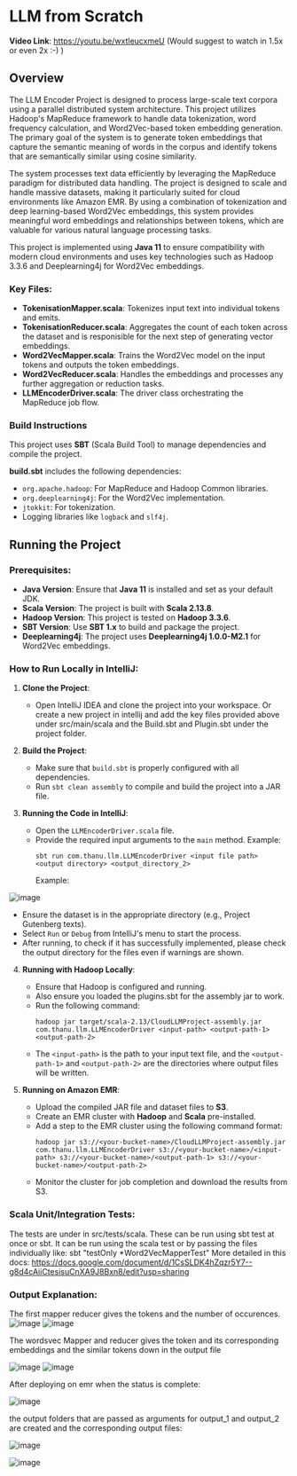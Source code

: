 # LLM from Scratch


**Video Link**: https://youtu.be/wxtleucxmeU
(Would suggest to watch in 1.5x or even 2x :-) )

## Overview
The LLM Encoder Project is designed to process large-scale text corpora using a parallel distributed system architecture. This project utilizes Hadoop's MapReduce framework to handle data tokenization, word frequency calculation, and Word2Vec-based token embedding generation. The primary goal of the system is to generate token embeddings that capture the semantic meaning of words in the corpus and identify tokens that are semantically similar using cosine similarity.

The system processes text data efficiently by leveraging the MapReduce paradigm for distributed data handling. The project is designed to scale and handle massive datasets, making it particularly suited for cloud environments like Amazon EMR. By using a combination of tokenization and deep learning-based Word2Vec embeddings, this system provides meaningful word embeddings and relationships between tokens, which are valuable for various natural language processing tasks.


This project is implemented using **Java 11** to ensure compatibility with modern cloud environments and uses key technologies such as Hadoop 3.3.6 and Deeplearning4j for Word2Vec embeddings.


### Key Files:
- **TokenisationMapper.scala**: Tokenizes input text into individual tokens and emits.
- **TokenisationReducer.scala**: Aggregates the count of each token across the dataset and is responisible for the next step of generating vector embeddings.
- **Word2VecMapper.scala**: Trains the Word2Vec model on the input tokens and outputs the token embeddings.
- **Word2VecReducer.scala**: Handles the embeddings and processes any further aggregation or reduction tasks.
- **LLMEncoderDriver.scala**: The driver class orchestrating the MapReduce job flow.

### Build Instructions
This project uses **SBT** (Scala Build Tool) to manage dependencies and compile the project.

**build.sbt** includes the following dependencies:
- `org.apache.hadoop`: For MapReduce and Hadoop Common libraries.
- `org.deeplearning4j`: For the Word2Vec implementation.
- `jtokkit`: For tokenization.
- Logging libraries like `logback` and `slf4j`.

## Running the Project

### Prerequisites:
- **Java Version**: Ensure that **Java 11** is installed and set as your default JDK.
- **Scala Version**: The project is built with **Scala 2.13.8**.
- **Hadoop Version**: This project is tested on **Hadoop 3.3.6**.
- **SBT Version**: Use **SBT 1.x** to build and package the project.
- **Deeplearning4j**: The project uses **Deeplearning4j 1.0.0-M2.1** for Word2Vec embeddings.

### How to Run Locally in IntelliJ:

1. **Clone the Project**: 
   - Open IntelliJ IDEA and clone the project into your workspace. Or create a new project in intellij and add the key files provided above under src/main/scala and the Build.sbt and Plugin.sbt under the project folder.

2. **Build the Project**:
   - Make sure that `build.sbt` is properly configured with all dependencies.
   - Run `sbt clean assembly` to compile and build the project into a JAR file.

3. **Running the Code in IntelliJ**:
   - Open the `LLMEncoderDriver.scala` file.
   - Provide the required input arguments to the `main` method. Example:
     ```
     sbt run com.thanu.llm.LLMEncoderDriver <input file path> <output directory> <output_directory_2>
     ```
     Example:

![image](https://github.com/user-attachments/assets/d0376e38-8855-40b1-816e-fb8384d61e51)

   - Ensure the dataset is in the appropriate directory (e.g., Project Gutenberg texts).
   - Select `Run` or `Debug` from IntelliJ's menu to start the process.
   - After running, to check if it has successfully implemented, please check the output directory for the files even if warnings are shown.

4. **Running with Hadoop Locally**:
   - Ensure that Hadoop is configured and running.
   - Also ensure you loaded the plugins.sbt for the assembly jar to work.
   - Run the following command:
     ```
     hadoop jar target/scala-2.13/CloudLLMProject-assembly.jar com.thanu.llm.LLMEncoderDriver <input-path> <output-path-1> <output-path-2>
     ```
   - The `<input-path>` is the path to your input text file, and the `<output-path-1>` and `<output-path-2>` are the directories where output files will be written.

5. **Running on Amazon EMR**:
   - Upload the compiled JAR file and dataset files to **S3**.
   - Create an EMR cluster with **Hadoop** and **Scala** pre-installed.
   - Add a step to the EMR cluster using the following command format:
     ```
     hadoop jar s3://<your-bucket-name>/CloudLLMProject-assembly.jar com.thanu.llm.LLMEncoderDriver s3://<your-bucket-name>/<input-path> s3://<your-bucket-name>/<output-path-1> s3://<your-bucket-name>/<output-path-2>
     ```
   - Monitor the cluster for job completion and download the results from S3.
### Scala Unit/Integration Tests:
The tests are under in src/tests/scala. These can be run using sbt test at once or sbt.
It can be run using the scala test or by passing the files individually like: sbt "testOnly *Word2VecMapperTest"
More detailed in this docs: https://docs.google.com/document/d/1CsSLDK4hZqzr5Y7--g8d4cAiiCtesisuCnXA9J8Bxn8/edit?usp=sharing
### Output Explanation:
The first mapper reducer gives the tokens and the number of occurences.
![image](https://github.com/user-attachments/assets/77be1062-127d-4b9a-83df-e7dc667a091d)
![image](https://github.com/user-attachments/assets/dc9753e5-f7a5-45e8-86a9-e454904f6825)

The wordsvec Mapper and reducer gives the token and its corresponding embeddings and the similar tokens down in the output file

![image](https://github.com/user-attachments/assets/5a2ebc7b-40ec-49c8-979a-b0f9c3520dd5)
![image](https://github.com/user-attachments/assets/aba4da8e-37e6-4162-a3c0-3dce78397cbb)

After deploying on emr when the status is complete:

![image](https://github.com/user-attachments/assets/3f01cf0d-7fac-474d-a262-bc53f3c46526)

the output folders that are passed as arguments for output_1 and output_2 are created and the corresponding output files:

![image](https://github.com/user-attachments/assets/ff30a583-39b1-49b3-85d7-6b1541d8078d)

![image](https://github.com/user-attachments/assets/a9882073-f6c0-4158-ae20-2547dda6a0da)





